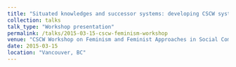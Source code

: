 ```yaml
---
title: "Situated knowledges and successor systems: developing CSCW systems to enact ideological critiques"
collection: talks
talk_type: "Workshop presentation"
permalink: /talks/2015-03-15-cscw-feminism-workshop
venue: "CSCW Workshop on Feminism and Feminist Approaches in Social Computing"
date: 2015-03-15
location: "Vancouver, BC"
---
```

